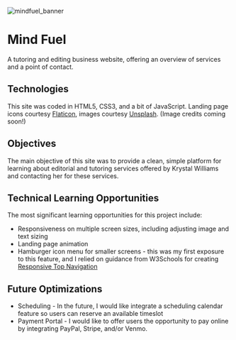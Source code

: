 ![mindfuel_banner](https://user-images.githubusercontent.com/40532253/53837075-8ef21080-3f46-11e9-9569-bcbd3c19b8eb.png)

# Mind Fuel 
A tutoring and editing business website, offering an overview of services and a point of contact.

## Technologies
This site was coded in HTML5, CSS3, and a bit of JavaScript. 
Landing page icons courtesy [Flaticon](https://www.flaticon.com/home), images courtesy [Unsplash](https://unsplash.com/). (Image credits coming soon!)

## Objectives
The main objective of this site was to provide a clean, simple platform for learning about editorial and tutoring services offered by Krystal Williams and contacting her for these services.

## Technical Learning Opportunities
The most significant learning opportunities for this project include:
* Responsiveness on multiple screen sizes, including adjusting image and text sizing
* Landing page animation
* Hamburger icon menu for smaller screens - this was my first exposure to this feature, and I relied on guidance from W3Schools for creating [Responsive Top Navigation](https://www.w3schools.com/howto/howto_js_topnav_responsive.asp)

## Future Optimizations
* Scheduling - In the future, I would like integrate a scheduling calendar feature so users can reserve an available timeslot
* Payment Portal - I would like to offer users the opportunity to pay online by integrating PayPal, Stripe, and/or Venmo.
